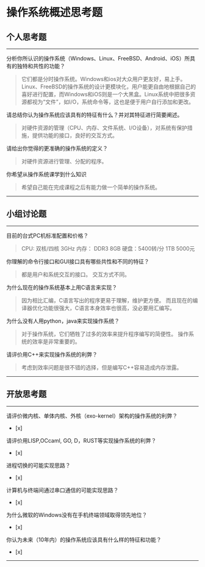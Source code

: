 # 操作系统概述思考题

## 个人思考题

---

分析你所认识的操作系统（Windows、Linux、FreeBSD、Android、iOS）所具有的独特和共性的功能？
>  它们都是分时操作系统。Windows和ios对大众用户更友好，易上手。Linux、FreeBSD的操作系统的设计更模块化，用户能更自由地根据自己的喜好进行配置，而Windows和iOS则是一个大黑盒。Linux系统中把很多资源都视为“文件”，如I/O，系统命令等，这也是便于用户自行添加和更改。

请总结你认为操作系统应该具有的特征有什么？并对其特征进行简要阐述。
>  对硬件资源的管理（CPU、内存、文件系统、I/O设备），对系统有保护措施，提供功能的接口，良好的交互方式。

请给出你觉得的更准确的操作系统的定义？
>  对硬件资源进行管理、分配的程序。

你希望从操作系统课学到什么知识
>  希望自己能在完成课程之后有能力做一个简单的操作系统。

---

## 小组讨论题

---

目前的台式PC机标准配置和价格？
> CPU: 双核/四核 3GHz
内存： DDR3 8GB
硬盘：5400转/分 1TB
5000元

你理解的命令行接口和GUI接口具有哪些共性和不同的特征？
>  都是用户和系统交互的接口。
  交互方式不同。

为什么现在的操作系统基本上用C语言来实现？
>  因为相比汇编，C语言写出的程序更易于理解，维护更方便。
  而且现在的编译器优化功能很强大，C语言本身效率也很高，没必要用汇编写。

为什么没有人用python，java来实现操作系统？
>  对于操作系统，它们牺牲了过多的效率来提升程序编写的简便性。
  操作系统的效率是非常重要的。

请评价用C++来实现操作系统的利弊？
>  考虑到效率问题是很不错的选择，但是编写C++容易造成内存泄露。

---

## 开放思考题

---

请评价微内核、单体内核、外核（exo-kernel）架构的操作系统的利弊？
- [x]  

>  

请评价用LISP,OCcaml, GO, D，RUST等实现操作系统的利弊？
- [x]  

>  

进程切换的可能实现思路？
- [x]  

>  

计算机与终端间通过串口通信的可能实现思路？
- [x]  

>  

为什么微软的Windows没有在手机终端领域取得领先地位？
- [x]  

>  

你认为未来（10年内）的操作系统应该具有什么样的特征和功能？
- [x]  

>  

---
